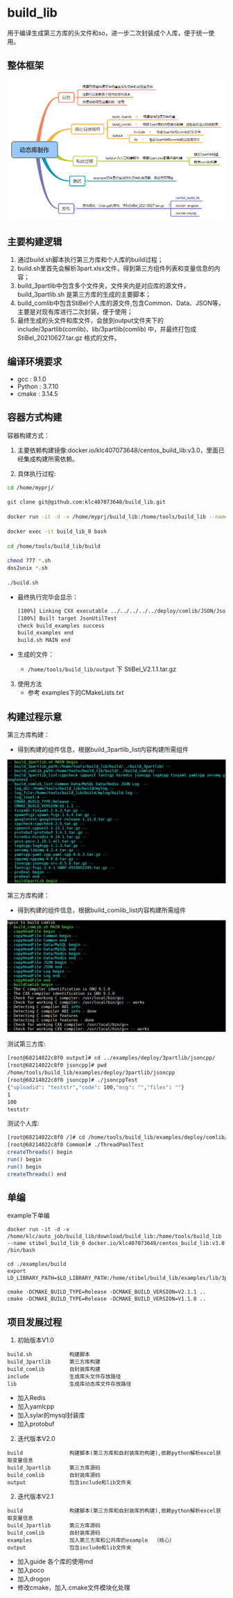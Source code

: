 # build_lib

用于编译生成第三方库的头文件和so，进一步二次封装成个人库，便于统一使用。

## 整体框架

 ![动态库制作](./guide/images/动态库制作.png)


## 主要构建逻辑

1. 通过build.sh脚本执行第三方库和个人库的build过程；
2. build.sh里首先会解析3part.xlsx文件，得到第三方组件列表和变量信息的内容；
3. build_3partlib中包含多个文件夹，文件夹内是对应库的源文件，build_3partlib.sh 是第三方库的生成的主要脚本；
4. build_comlib中包含StiBel个人库的源文件,包含Common、Data、JSON等，主要是对现有库进行二次封装，便于使用；
5. 最终生成的头文件和库文件，会放到output文件夹下的include/3partlib(comlib)、lib/3partlib(comlib) 中，并最终打包成 StiBel_20210627.tar.gz 格式的文件。

## 编译环境要求

* gcc : 9.1.0
* Python : 3.7.10
* cmake : 3.14.5

## 容器方式构建

容器构建方式：

1. 主要依赖构建镜像:docker.io/klc407073648/centos_build_lib:v3.0，里面已经集成构建所需依赖。

2. 具体执行过程:

```bash
cd /home/myprj/

git clone git@github.com:klc407073648/build_lib.git

docker run -it -d -v /home/myprj/build_lib:/home/tools/build_lib --name build_lib_0 docker.io/klc407073648/centos_build_lib:v3.0 /bin/bash

docker exec -it build_lib_0 bash

cd /home/tools/build_lib/build

chmod 777 *.sh
dos2unix *.sh

./build.sh
```

* 最终执行完毕会显示：

  ```bash
  [100%] Linking CXX executable ../../../../../deploy/comlib/JSON/JsonUtilTest
  [100%] Built target JsonUtilTest
  check build_examples success
  build_examples end
  build.sh MAIN end
  ```

* 生成的文件：
  * `/home/tools/build_lib/output` 下 StiBel_V2.1.1.tar.gz

3. 使用方法
   * 参考 examples下的CMakeLists.txt

## 构建过程示意

第三方库构建：

* 得到构建的组件信息，根据build_3partlib_list内容构建所需组件

![第三方库构建](./guide/images/第三方库构建.png)

第三方库构建：

* 得到构建的组件信息，根据build_comlib_list内容构建所需组件

![个人库构建](./guide/images/个人库构建.png)

测试第三方库:

```bash
[root@68214022c8f0 output]# cd ../examples/deploy/3partlib/jsoncpp/
[root@68214022c8f0 jsoncpp]# pwd
/home/tools/build_lib/examples/deploy/3partlib/jsoncpp
[root@68214022c8f0 jsoncpp]# ./jsoncppTest
{"uploadid": "teststr","code": 100,"msg": "","files": ""}
1
100
teststr
```

测试个人库:
```bash
[root@68214022c8f0 /]# cd /home/tools/build_lib/examples/deploy/comlib/Commom/
[root@68214022c8f0 Commom]# ./ThreadPoolTest
createThreads() begin
run() begin
run() begin
createThreads() end
```

## 单编

example下单编

```
docker run -it -d -v /home/klc/auto_job/build_lib/download/build_lib:/home/tools/build_lib --name stibel_build_lib_0 docker.io/klc407073648/centos_build_lib:v3.0 /bin/bash
    
cd ./examples/build
export LD_LIBRARY_PATH=$LD_LIBRARY_PATH:/home/stibel/build_lib/examples/lib/3partlib

cmake -DCMAKE_BUILD_TYPE=Release -DCMAKE_BUILD_VERSION=V2.1.1 ..
cmake -DCMAKE_BUILD_TYPE=Release -DCMAKE_BUILD_VERSION=V1.1.0 ..
```

## 项目发展过程

1. 初始版本V1.0

```
build.sh            构建脚本
build_3partlib      第三方库构建
build_comlib        自封装库构建
include             生成库头文件存放路径
lib                 生成库动态库文件存放路径
```

* 加入Redis
* 加入yamlcpp
* 加入sylar的mysql封装库
* 加入protobuf

2. 迭代版本V2.0

```
build               构建脚本(第三方库和自封装库的构建),依赖python解析excel获取变量信息
build_3partlib      第三方库源码
build_comlib        自封装库源码
output              包含include和lib文件夹
```

2. 迭代版本V2.1

```
build               构建脚本(第三方库和自封装库的构建),依赖python解析excel获取变量信息
build_3partlib      第三方库源码
build_comlib        自封装库源码
examples            加入第三方库和公共库的example  （核心）
output              包含include和lib文件夹
```

* 加入guide 各个库的使用md
* 加入poco
* 加入drogon
* 修改cmake，加入.cmake文件模块化处理